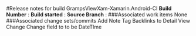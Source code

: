 ﻿#Release notes for build GrampsViewXam-Xamarin.Android-CI
**Build Number**  : 
**Build started** : 
**Source Branch** : 
###Associated work items
None
###Associated change sets/commits
Add Note Tag Backlinks to Detail View
Change Change field to to be DateTIme


